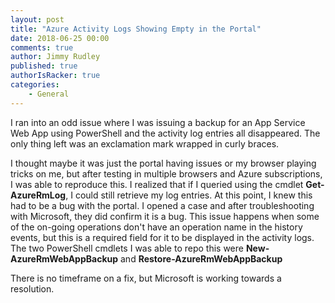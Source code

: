 ```yaml
---
layout: post
title: "Azure Activity Logs Showing Empty in the Portal"
date: 2018-06-25 00:00
comments: true
author: Jimmy Rudley
published: true
authorIsRacker: true
categories:
    - General
---
```


I ran into an odd issue where I was issuing a backup for an App Service Web App using PowerShell and the activity log entries all disappeared. The only thing left was an exclamation mark wrapped in curly braces. 

<!-- more -->

I thought maybe it was just the portal having issues or my browser playing tricks on me, but after testing in multiple browsers and Azure subscriptions, I was able to reproduce this. I realized that if I queried using the cmdlet **Get-AzureRmLog**, I could still retrieve my log entries. At this point, I knew this had to be a bug with the portal. I opened a case and after troubleshooting with Microsoft, they did confirm it is a bug. This issue happens when some of the on-going operations don't have an operation name in the history events, but this is a required field for it to be displayed in the activity logs. The two PowerShell cmdlets I was able to repo this were **New-AzureRmWebAppBackup** and **Restore-AzureRmWebAppBackup**

There is no timeframe on a fix, but Microsoft is working towards a resolution.




